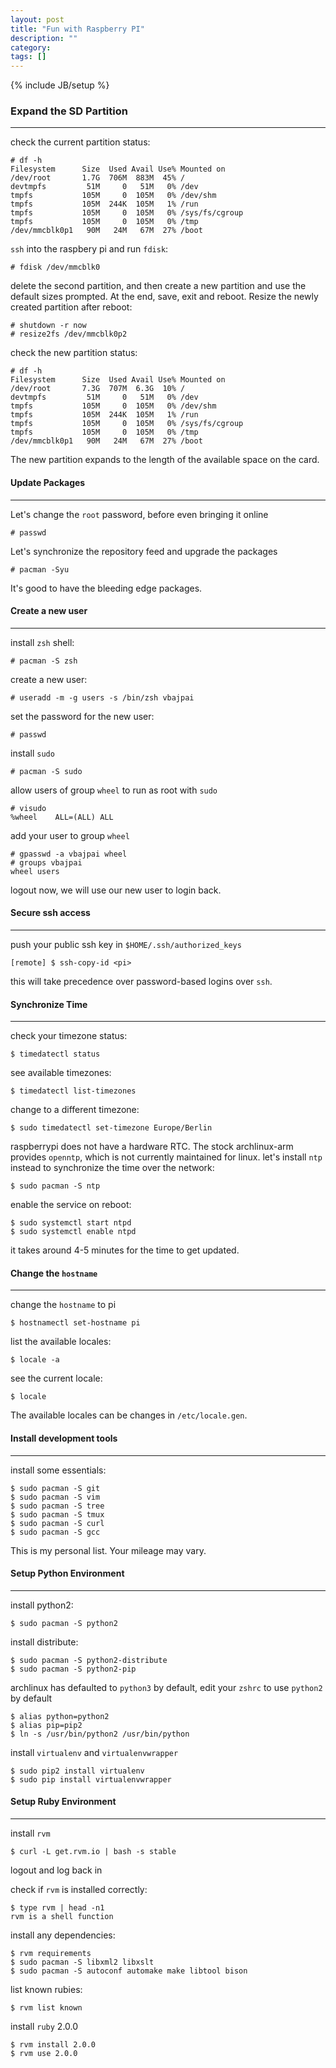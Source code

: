 ```yaml
---
layout: post
title: "Fun with Raspberry PI"
description: ""
category: 
tags: []
---
```

{% include JB/setup %}

### Expand the SD Partition
<hr/>

check the current partition status:

    # df -h
    Filesystem      Size  Used Avail Use% Mounted on
    /dev/root       1.7G  706M  883M  45% /
    devtmpfs         51M     0   51M   0% /dev
    tmpfs           105M     0  105M   0% /dev/shm
    tmpfs           105M  244K  105M   1% /run
    tmpfs           105M     0  105M   0% /sys/fs/cgroup
    tmpfs           105M     0  105M   0% /tmp
    /dev/mmcblk0p1   90M   24M   67M  27% /boot

`ssh` into the raspbery pi and run `fdisk`:

    # fdisk /dev/mmcblk0

delete the second partition, and then create a new partition and use the
default sizes prompted. At the end, save, exit and reboot. Resize the
newly created partition after reboot:

    # shutdown -r now
    # resize2fs /dev/mmcblk0p2

check the new partition status:

    # df -h
    Filesystem      Size  Used Avail Use% Mounted on
    /dev/root       7.3G  707M  6.3G  10% /
    devtmpfs         51M     0   51M   0% /dev
    tmpfs           105M     0  105M   0% /dev/shm
    tmpfs           105M  244K  105M   1% /run
    tmpfs           105M     0  105M   0% /sys/fs/cgroup
    tmpfs           105M     0  105M   0% /tmp
    /dev/mmcblk0p1   90M   24M   67M  27% /boot

The new partition expands to the length of the available space on the
card.

#### Update Packages
<hr/>

Let's change the `root` password, before even bringing it online

    # passwd

Let's synchronize the repository feed and upgrade the packages

    # pacman -Syu

It's good to have the bleeding edge packages.

#### Create a new user
<hr/>

install `zsh` shell:

    # pacman -S zsh

create a new user:

    # useradd -m -g users -s /bin/zsh vbajpai

set the password for the new user:
    
    # passwd

install `sudo`

    # pacman -S sudo

allow users of group `wheel` to run as root with `sudo`

    # visudo
    %wheel    ALL=(ALL) ALL

add your user to group `wheel`

    # gpasswd -a vbajpai wheel
    # groups vbajpai
    wheel users

logout now, we will use our new user to login back.

#### Secure ssh access
<hr/>

push your public ssh key in `$HOME/.ssh/authorized_keys`

    [remote] $ ssh-copy-id <pi>

this will take precedence over password-based logins over `ssh`.

#### Synchronize Time
<hr/>

check your timezone status:

    $ timedatectl status

see available timezones:

    $ timedatectl list-timezones

change to a different timezone:

    $ sudo timedatectl set-timezone Europe/Berlin

raspberrypi does not have a hardware RTC. The stock archlinux-arm
provides `openntp`, which is not currently maintained for linux. let's
install `ntp` instead to synchronize the time over the network:

    $ sudo pacman -S ntp

enable the service on reboot:

    $ sudo systemctl start ntpd
    $ sudo systemctl enable ntpd

it takes around 4-5 minutes for the time to get updated.

#### Change the `hostname`
<hr/>

change the `hostname` to pi

    $ hostnamectl set-hostname pi

list the available locales:

    $ locale -a

see the current locale:

    $ locale
    
The available locales can be changes in `/etc/locale.gen`. 

#### Install development tools
<hr/>

install some essentials:

    $ sudo pacman -S git
    $ sudo pacman -S vim
    $ sudo pacman -S tree
    $ sudo pacman -S tmux
    $ sudo pacman -S curl
    $ sudo pacman -S gcc

This is my personal list. Your mileage may vary.

#### Setup Python Environment
<hr/>

install python2:

    $ sudo pacman -S python2

install distribute:

    $ sudo pacman -S python2-distribute
    $ sudo pacman -S python2-pip

archlinux has defaulted to `python3` by default, edit your `zshrc` to
use `python2` by default

    $ alias python=python2
    $ alias pip=pip2
    $ ln -s /usr/bin/python2 /usr/bin/python

install `virtualenv` and `virtualenvwrapper`

    $ sudo pip2 install virtualenv
    $ sudo pip install virtualenvwrapper

#### Setup Ruby Environment
<hr/>

install `rvm`

    $ curl -L get.rvm.io | bash -s stable

logout and log back in

check if `rvm` is installed correctly:
    
    $ type rvm | head -n1
    rvm is a shell function

install any dependencies:

    $ rvm requirements
    $ sudo pacman -S libxml2 libxslt
    $ sudo pacman -S autoconf automake make libtool bison

list known rubies:

    $ rvm list known

install `ruby` 2.0.0

    $ rvm install 2.0.0
    $ rvm use 2.0.0


